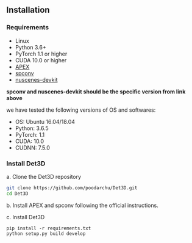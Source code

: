 ## Installation

### Requirements

- Linux
- Python 3.6+
- PyTorch 1.1 or higher
- CUDA 10.0 or higher
- [APEX](https://github.com/nvidia/apex)
- [spconv](https://github.com/traveller59/spconv/commit/73427720a539caf9a44ec58abe3af7aa9ddb8e39) 
- [nuscenes-devkit](https://github.com/poodarchu/nuscenes/)

**spconv and nuscenes-devkit should be the specific version from link above**

we have tested the following versions of OS and softwares:

- OS: Ubuntu 16.04/18.04
- Python: 3.6.5
- PyTorch: 1.1
- CUDA: 10.0
- CUDNN: 7.5.0

### Install Det3D

a. Clone the Det3D repository

```bash
git clone https://github.com/poodarchu/Det3D.git
cd Det3D
```

b. Install APEX and spconv following the official instructions.

c. Install Det3D

```
pip install -r requirements.txt
python setup.py build develop
```

